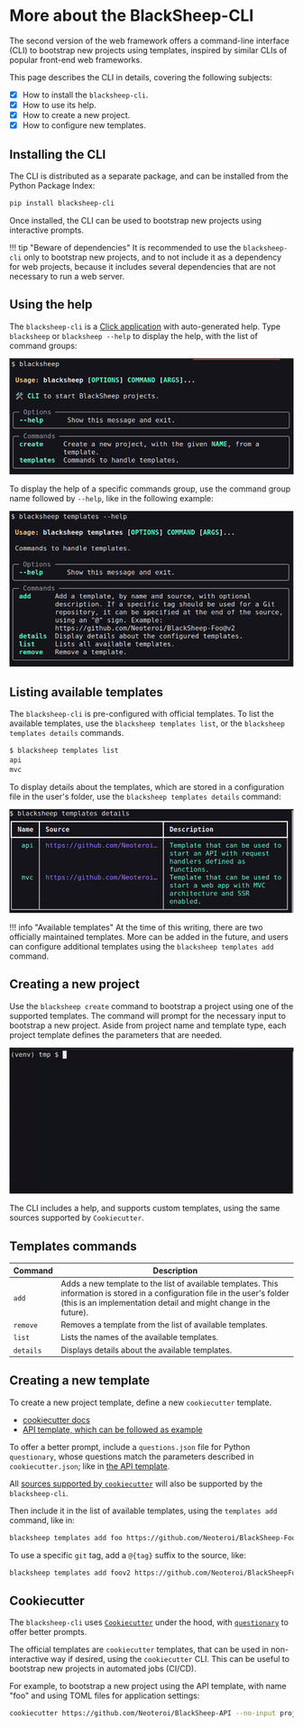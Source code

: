 # More about the BlackSheep-CLI

The second version of the web framework offers a command-line interface (CLI)
to bootstrap new projects using templates, inspired by similar CLIs of popular
front-end web frameworks.

This page describes the CLI in details, covering the following subjects:

- [X] How to install the `blacksheep-cli`.
- [X] How to use its help.
- [X] How to create a new project.
- [X] How to configure new templates.

## Installing the CLI

The CLI is distributed as a separate package, and can be installed from the
Python Package Index:

```bash
pip install blacksheep-cli
```

Once installed, the CLI can be used to bootstrap new projects using interactive
prompts.


!!! tip "Beware of dependencies"
    It is recommended to use the `blacksheep-cli` only to bootstrap new projects,
    and to not include it as a dependency for web projects, because it
    includes several dependencies that are not necessary to run a web server.

## Using the help

The `blacksheep-cli` is a [Click application](https://click.palletsprojects.com/en/8.1.x/)
with auto-generated help. Type `blacksheep` or `blacksheep --help` to display the help,
with the list of command groups:

![CLI help](./img/cli-help.png)

To display the help of a specific commands group, use the command group name
followed by `--help`, like in the following example:

![blacksheep templates --help](./img/cli-group-help.png)

## Listing available templates

The `blacksheep-cli` is pre-configured with official templates. To list the
available templates, use the `blacksheep templates list`, or the
`blacksheep templates details` commands.

```bash
$ blacksheep templates list
api
mvc
```

To display details about the templates, which are stored in a configuration file
in the user's folder, use the `blacksheep templates details` command:

![blacksheep templates details](./img/cli-templates-details.png)

!!! info "Available templates"
    At the time of this writing, there are two officially maintained templates.
    More can be added in the future, and users can configure additional
    templates using the `blacksheep templates add` command.

## Creating a new project

Use the `blacksheep create` command to bootstrap a project
using one of the supported templates. The command will prompt for the necessary
input to bootstrap a new project. Aside from project name and template type,
each project template defines the parameters that are needed.

![blacksheep create command](./img/cli-create-demo.gif)

The CLI includes a help, and supports custom templates, using the
same sources supported by `Cookiecutter`.

## Templates commands

| Command   | Description                                                                                                                                                                                        |
| --------- | -------------------------------------------------------------------------------------------------------------------------------------------------------------------------------------------------- |
| `add`     | Adds a new template to the list of available templates. This information is stored in a configuration file in the user's folder (this is an implementation detail and might change in the future). |
| `remove`  | Removes a template from the list of available templates.                                                                                                                                           |
| `list`    | Lists the names of the available templates.                                                                                                                                                        |
| `details` | Displays details about the available templates.                                                                                                                                                    |

## Creating a new template

To create a new project template, define a new `cookiecutter` template.

- [cookiecutter docs](https://cookiecutter.readthedocs.io/en/stable/)
- [API template, which can be followed as example](https://github.com/Neoteroi/BlackSheep-API)

To offer a better prompt, include a `questions.json` file for Python `questionary`,
whose questions match the parameters described in `cookiecutter.json`; like in
[the API template](https://github.com/Neoteroi/BlackSheep-API/blob/main/questions.json).

All [sources supported by
`cookiecutter`](https://cookiecutter.readthedocs.io/en/stable/usage.html#grab-a-cookiecutter-template)
will also be supported by the `blacksheep-cli`.

Then include it in the list of available templates, using the `templates add` command,
like in:

```bash
blacksheep templates add foo https://github.com/Neoteroi/BlackSheep-Foo -d 'Some nice template! 🐃'
```

To use a specific `git` tag, add a `@{tag}` suffix to the source, like:

```bash
blacksheep templates add foov2 https://github.com/Neoteroi/BlackSheepFoo@v2
```

## Cookiecutter

The `blacksheep-cli` uses [`Cookiecutter`](https://cookiecutter.readthedocs.io/en/stable/)
under the hood, with [`questionary`](https://pypi.org/project/questionary/) to
offer better prompts.

The official templates are `cookiecutter` templates, that can be used in non-interactive
way if desired, using the `cookiecutter` CLI. This can be useful to bootstrap new
projects in automated jobs (CI/CD).

For example, to bootstrap a new project using the API template, with name "foo"
and using TOML files for application settings:

```bash
cookiecutter https://github.com/Neoteroi/BlackSheep-API --no-input project_name=foo app_settings_format=TOML
```
